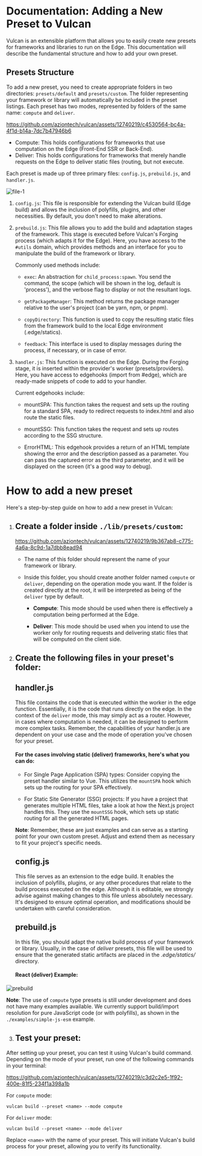 

# Documentation: Adding a New Preset to Vulcan
Vulcan is an extensible platform that allows you to easily create new presets for frameworks and libraries to run on the Edge. This documentation will describe the fundamental structure and how to add your own preset.


## Presets Structure

To add a new preset, you need to create appropriate folders in two directories: `presets/default` and `presets/custom`. The folder representing your framework or library will automatically be included in the preset listings. Each preset has two modes, represented by folders of the same name: `compute` and `deliver`.

https://github.com/aziontech/vulcan/assets/12740219/c4530564-bc4a-4f1d-b14a-7dc7b47946b6


- Compute: This holds configurations for frameworks that use computation on the Edge (Front-End SSR or Back-End).
- Deliver: This holds configurations for frameworks that merely handle requests on the Edge to deliver static files (routing, but not execute.



Each preset is made up of three primary files: `config.js`, `prebuild.js`, and `handler.js`.

![file-1](https://github.com/aziontech/vulcan/assets/12740219/a62ceec5-9ce8-46d0-a450-ff2b85153d03)


1.  `config.js`: This file is responsible for extending the Vulcan build (Edge build) and allows the inclusion of polyfills, plugins, and other necessities. By default, you don't need to make alterations.
    
2.  `prebuild.js`: This file allows you to add the build and adaptation stages of the framework. This stage is executed before Vulcan's Forging process (which adapts it for the Edge). Here, you have access to the `#utils` domain, which provides methods and an interface for you to manipulate the build of the framework or library.

	Commonly used methods include:
	-	 `exec`: An abstraction for `child_process:spawn`. You send the command, the scope (which will be shown in the log, default is 'process'), and the verbose flag to display or not the resultant logs.

	- `getPackageManager`: This method returns the package manager relative to the user's project (can be yarn, npm, or pnpm).

	- `copyDirectory`: This function is used to copy the resulting static files from the framework build to the local Edge environment (.edge/statics).

	- `feedback`: This interface is used to display messages during the process, if necessary, or in case of error.


4.  `handler.js`: This function is executed on the Edge. During the Forging stage, it is inserted within the provider's worker (presets/providers). Here, you have access to edgehooks (import from #edge), which are ready-made snippets of code to add to your handler.

	Current edgehooks include:

	- mountSPA: This function takes the request and sets up the routing for a standard SPA, ready to redirect requests to index.html and also route the static files.

	- mountSSG: This function takes the request and sets up routes according to the SSG structure.
	
	 - ErrorHTML: This edgehook provides a return of an HTML template showing the error and the description passed as a parameter. You can pass the captured error as the third parameter, and it will be displayed on the screen (it's a good way to debug).

#	How to add a new preset

Here's a step-by-step guide on how to add a new preset in Vulcan:

1.  ## **Create a folder inside `./lib/presets/custom`:**

     https://github.com/aziontech/vulcan/assets/12740219/9b367ab8-c775-4a6a-8c9d-1a7dbb8ead94

   
    -   The name of this folder should represent the name of your framework or library.
        
    -   Inside this folder, you should create another folder named `compute` or `deliver`, depending on the operation mode you want. If the folder is created directly at the root, it will be interpreted as being of the `deliver` type by default.
        
	    -   **Compute**: This mode should be used when there is effectively a computation being performed at the Edge.
        
	    -   **Deliver**: This mode should be used when you intend to use the worker only for routing requests and delivering static files that will be computed on the client side.
        
2.  ## **Create the following files in your preset's folder:**
    
    ##  handler.js
    This file contains the code that is executed within the worker in the edge function. Essentially, it is the code that runs directly on the edge. In the context of the `deliver` mode, this may simply act as a router. However, in cases where computation is needed, it can be designed to perform more complex tasks. Remember, the capabilities of your handler.js are dependent on your use case and the mode of operation you've chosen for your preset.
	
	  #### For the cases involving static (deliver) frameworks, here's what you can do:
	- For Single Page Application (SPA) types: 
		Consider copying the preset handler similar to Vue. This utilizes the 	`mountSPA` hook which sets up the routing for your SPA effectively.
		
	- For Static Site Generator (SSG) projects: 
	If you have a project that generates multiple HTML files, take a look at how the Next.js project handles this. They use the `mountSSG` hook, which sets up static routing for all the generated HTML pages.	

	**Note**: Remember, these are just examples and can serve as a starting point for your own custom preset. Adjust and extend them as necessary to fit your project's specific needs.
      
	## config.js
	   This file serves as an extension to the edge build. It enables the inclusion of polyfills, plugins, or any other procedures that relate to the build process executed on the edge. Although it is editable, we strongly advise against making changes to this file unless absolutely necessary. It's designed to ensure optimal operation, and modifications should be undertaken with careful consideration.
	   
	   ## prebuild.js
	   In this file, you should adapt the native build process of your framework or library. Usually, in the case of *deliver* presets, this file will be used to ensure that the generated static artifacts are placed in the *.edge/statics/* directory.
      #### React (deliver) Example:
![prebuild](https://github.com/aziontech/vulcan/assets/12740219/537861a7-ab3c-41f0-a55c-aa512c96fb94)


   **Note**: The use of `compute` type presets is still under development and does not have many examples available. We currently support build/import resolution for pure JavaScript code (or with polyfills), as shown in the `./examples/simple-js-esm` example.



3.  ## **Test your preset:**
   After setting up your preset, you can test it using Vulcan's build command. Depending on the mode of your preset, run one of the following commands in your terminal:

https://github.com/aziontech/vulcan/assets/12740219/c3d2c2e5-1f92-400e-81f5-234f1a398a1b


For `compute` mode:

    vulcan build --preset <name> --mode compute

For `deliver` mode:

    vulcan build --preset <name> --mode deliver

Replace `<name>` with the name of your preset. This will initiate Vulcan's build process for your preset, allowing you to verify its functionality.
